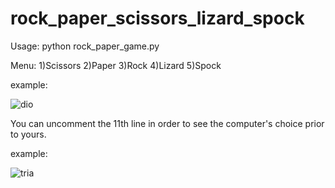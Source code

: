 # rock_paper_scissors_lizard_spock

Usage: python rock_paper_game.py

Menu:
1)Scissors
2)Paper
3)Rock
4)Lizard
5)Spock

example:

![dio](https://user-images.githubusercontent.com/29146438/118895171-5152e580-b90e-11eb-9fa8-93ab234a4faa.PNG)

You can uncomment the 11th line in order to see the computer's choice prior to yours.

example:

![tria](https://user-images.githubusercontent.com/29146438/118895375-b7d80380-b90e-11eb-8160-61182cfb84a1.PNG)
